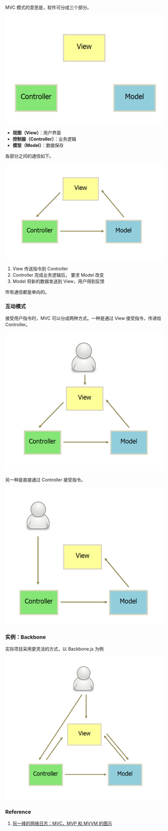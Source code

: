 MVC 模式的意思是，软件可分成三个部分。

![img](images/mvc/1.png)

- **视图（View）**：用户界面
- **控制器（Controller）**：业务逻辑
- **模型（Model）**：数据保存

各部分之间的通信如下。

![img](images/mvc/2.png)

1. View 传送指令到 Controller
1. Controller 完成业务逻辑后， 要求 Model 改变
2. Model 将新的数据发送到 View，用户得到反馈

所有通信都是单向的。

### 互动模式

接受用户指令时，MVC 可以分成两种方式。一种是通过 View 接受指令，传递给 Controller。

![img](images/mvc/3.png)

另一种是直接通过 Controller 接受指令。

![img](images/mvc/4.png)

### 实例：Backbone

实际项目采用更灵活的方式，以 Backbone.js 为例

![img](images/mvc/5.png)

### Reference

1. [阮一峰的网络日志：MVC，MVP 和 MVVM 的图示](https://www.ruanyifeng.com/blog/2015/02/mvcmvp_mvvm.html)